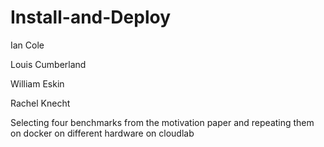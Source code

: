 # Install-and-Deploy
Ian Cole

Louis Cumberland

William Eskin

Rachel Knecht

Selecting four benchmarks from the motivation paper and repeating them on docker on different hardware on cloudlab 
